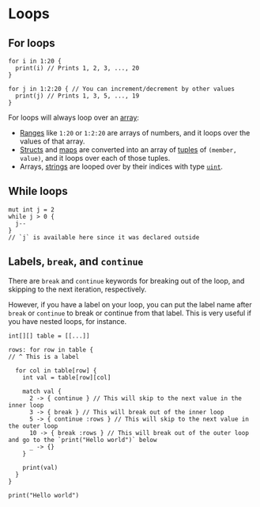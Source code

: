 # Loops

## For loops

```nc
for i in 1:20 {
  print(i) // Prints 1, 2, 3, ..., 20
}

for j in 1:2:20 { // You can increment/decrement by other values
  print(j) // Prints 1, 3, 5, ..., 19
}
```

For loops will always loop over an [array](./types/array):

- [Ranges](./types/range) like `1:20` or `1:2:20` are arrays of numbers, and it loops over the values of that array.
- [Structs](./types/struct) and [maps](./types/map) are converted into an array of [tuples](./types/tuple) of `(member, value)`, and it loops over each of those tuples.
- Arrays, [strings](./types/string) are looped over by their indices with type [`uint`](./types/int#uint).

## While loops

```nc
mut int j = 2
while j > 0 {
  j--
}
// `j` is available here since it was declared outside
```

## Labels, `break`, and `continue`

There are `break` and `continue` keywords for breaking out of the loop, and skipping to the next iteration, respectively.

However, if you have a label on your loop, you can put the label name after `break` or `continue` to break or continue from that label. This is very useful if you have nested loops, for instance.

```nc
int[][] table = [[...]]

rows: for row in table {
// ^ This is a label

  for col in table[row] {
    int val = table[row][col]

    match val {
      2 -> { continue } // This will skip to the next value in the inner loop
      3 -> { break } // This will break out of the inner loop
      5 -> { continue :rows } // This will skip to the next value in the outer loop
      10 -> { break :rows } // This will break out of the outer loop and go to the `print("Hello world")` below
      _ -> {}
    }

    print(val)
  }
}

print("Hello world")
```
